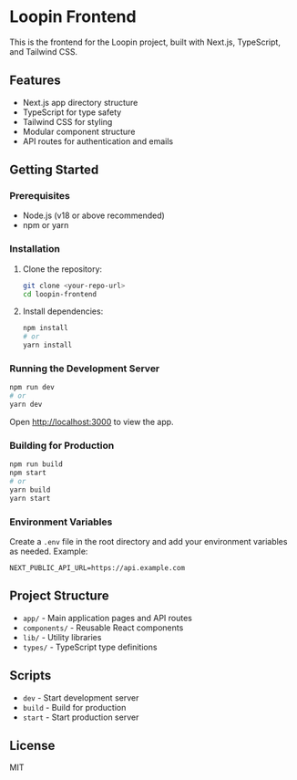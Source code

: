 # Loopin Frontend

This is the frontend for the Loopin project, built with Next.js, TypeScript, and Tailwind CSS.

## Features
- Next.js app directory structure
- TypeScript for type safety
- Tailwind CSS for styling
- Modular component structure
- API routes for authentication and emails

## Getting Started

### Prerequisites
- Node.js (v18 or above recommended)
- npm or yarn

### Installation
1. Clone the repository:
   ```bash
   git clone <your-repo-url>
   cd loopin-frontend
   ```
2. Install dependencies:
   ```bash
   npm install
   # or
   yarn install
   ```

### Running the Development Server
```bash
npm run dev
# or
yarn dev
```
Open [http://localhost:3000](http://localhost:3000) to view the app.

### Building for Production
```bash
npm run build
npm start
# or
yarn build
yarn start
```

### Environment Variables
Create a `.env` file in the root directory and add your environment variables as needed. Example:
```
NEXT_PUBLIC_API_URL=https://api.example.com
```

## Project Structure
- `app/` - Main application pages and API routes
- `components/` - Reusable React components
- `lib/` - Utility libraries
- `types/` - TypeScript type definitions

## Scripts
- `dev` - Start development server
- `build` - Build for production
- `start` - Start production server

## License
MIT
